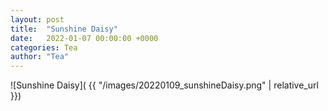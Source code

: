 ```yaml
---
layout: post
title:  "Sunshine Daisy"
date:   2022-01-07 00:00:00 +0000
categories: Tea
author: "Tea"
---
```




![Sunshine Daisy]( {{ "/images/20220109_sunshineDaisy.png" | relative_url }})